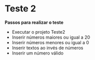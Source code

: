 # Teste 2

**Passos para realizar o teste**
- Executar o projeto Teste2
- Inserir números maiores ou igual a 20
- Inserir números menores ou igual a 0
- Inserir textos ao invés de números
- Inserir um número válido